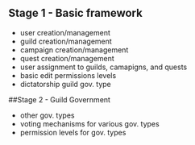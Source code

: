 ## Stage 1 - Basic framework
* user creation/management
* guild creation/management
* campaign creation/management
* quest creation/management
* user assignment to guilds, camapigns, and quests
* basic edit permissions levels
* dictatorship guild gov. type

##Stage 2 - Guild Government
* other gov. types
* voting mechanisms for various gov. types
* permission levels for gov. types
